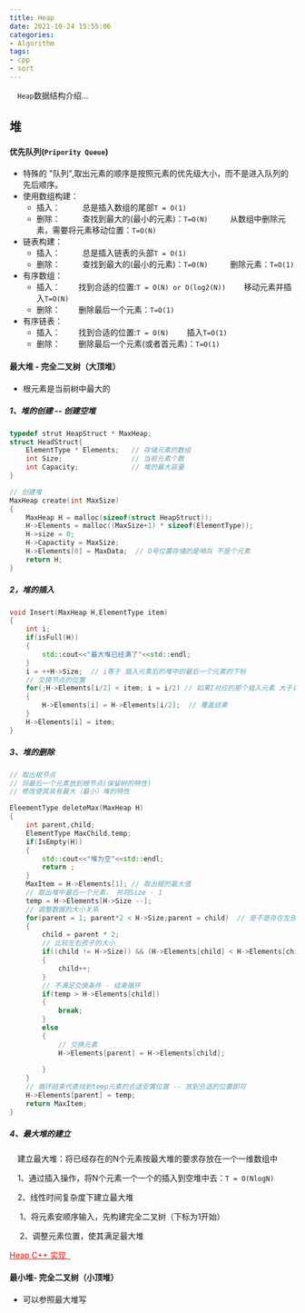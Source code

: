 ```yaml
---
title: Heap
date: 2021-10-24 15:55:06
categories:
- Algorithm
tags:
- cpp
- sort
---
```


<p>
&ensp;&ensp;<code>Heap</code>数据结构介绍...
</p>

<!-- more -->

## 堆

#### 优先队列(`Pripority Queue`)
- 特殊的 "队列",取出元素的顺序是按照元素的优先级大小，而不是进入队列的先后顺序。
- 使用数组构建：
  - 插入：
   &ensp;&ensp;&ensp;&ensp;&ensp;总是插入数组的尾部`T = O(1)`
  - 删除：
	 &ensp;&ensp;&ensp;&ensp;&ensp;查找到最大的(最小的元素)：`T=O(N)`
	  &ensp;&ensp;&ensp;&ensp;&ensp;从数组中删除元素，需要将元素移动位置：`T=O(N)`
- 链表构建：
    - 插入：
   &ensp;&ensp;&ensp;&ensp;&ensp;总是插入链表的头部`T = O(1)`
  - 删除：
	 &ensp;&ensp;&ensp;&ensp;&ensp;查找到最大的(最小的元素)：`T=O(N)`
	  &ensp;&ensp;&ensp;&ensp;&ensp;删除元素：`T=O(1)`
- 有序数组：
    - 插入：
   &ensp;&ensp;&ensp;&ensp;找到合适的位置:`T = O(N) or O(log2(N))`
   &ensp;&ensp;&ensp;&ensp;移动元素并插入`T=O(N)`
  - 删除：
	 &ensp;&ensp;&ensp;&ensp;删除最后一个元素：`T=O(1)`
- 有序链表：
    - 插入：
   &ensp;&ensp;&ensp;&ensp;找到合适的位置:`T = O(N)`
   &ensp;&ensp;&ensp;&ensp;插入`T=O(1)`
  - 删除：
	 &ensp;&ensp;&ensp;&ensp;删除最后一个元素(或者首元素)：`T=O(1)`

#### 最大堆 - 完全二叉树（大顶堆）

- 根元素是当前树中最大的

##### 1、堆的创建 -- 创建空堆

```C++
typedef strut HeapStruct * MaxHeap;
struct HeadStruct{
    ElementType * Elements;   // 存储元素的数组 
    int Size;                 // 当前元素个数
    int Capacity;             // 堆的最大容量
}

// 创建堆
MaxHeap create(int MaxSize)
{
    MaxHeap H = malloc(sizeof(struct HeapStruct));
    H->Elements = malloc((MaxSize+1) * sizeof(ElementType));
    H->size = 0;
    H->Capactity = MaxSize;
    H->Elements[0] = MaxData;  // O号位置存储的是哨兵 不是个元素 
	return H;
}

```



##### 2，堆的插入

```C++ 
void Insert(MaxHeap H,ElementType item)
{
    int i;
    if(isFull(H))
    {
        std::cout<<"最大堆已经满了"<<std::endl;
    }
    i = ++H->Size;  // i等于 插入元素后的堆中的最后一个元素的下标
    // 交换节点的位置 
    for(;H->Elements[i/2] < item; i = i/2) // 如果I对应的那个插入元素 大于其父节点的数据 交换两个元素的值
    {
        H->Elements[i] = H->Elements[i/2];  // 覆盖结果
    }
    H->Elements[i] = item;
}

```

##### 3、堆的删除

```C++ 
// 取出根节点
// 将最后一个元素放到根节点(保留树的特性)
// 修改使其具有最大（最小）堆的特性

EleementType deleteMax(MaxHeap H)
{
    int parent,child;
    ElementType MaxChild,temp;
    if(IsEmpty(H))
    {
        std::cout<<"堆为空"<<std::endl;
        return ;
    }
    MaxItem = H->Elements[1]; // 取出根的最大值 
    // 取出堆中最后一个元素， 并将Size - 1
    temp = H->Elements[H->Size --];
    // 调整数据的大小关系 
    for(parent = 1; parent*2 < H->Size;parent = child)  // 是不是存在左孩子 
    {
        child = parent * 2;
        // 比较左右孩子的大小
        if((child != H->Size)) && (H->Elements[child] < H->Elements[child+1]))  // 当前child不是最后一个元素 
        {
            child++; 
        }
        // 不满足交换条件 - 结束循环
        if(temp > H->Elements[child])
        {
            break;
        }
        else
        {
            // 交换元素 
            H->Elements[parent] = H->Elements[child];
            
        }
    }
    // 循环结束代表找到temp元素的合适安置位置 -- 放到合适的位置即可
    H->Elements[parent] = temp;
    return MaxItem;
}

```

##### 4、最大堆的建立

&ensp;&ensp;建立最大堆：将已经存在的N个元素按最大堆的要求存放在一个一维数组中

&ensp;&ensp;1、通过插入操作，将N个元素一个一个的插入到空堆中去：`T = O(NlogN)`

&ensp;&ensp;2、线性时间复杂度下建立最大堆

​	&ensp;&ensp;1、将元素安顺序输入，先构建完全二叉树（下标为1开始）

&ensp;	&ensp;2、调整元素位置，使其满足最大堆

<a href=https://github.com/CuntBoy/Sort_Algorithm/tree/main/heap style="color:red">Heap C++ 实现  </a>

#### 最小堆- 完全二叉树（小顶堆）

- 可以参照最大堆写

